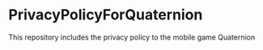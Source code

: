 # PrivacyPolicyForQuaternion
This repository includes the privacy policy to the mobile game Quaternion
